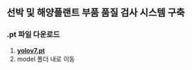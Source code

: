 ## 선박 및 해양플랜트 부품 품질 검사 시스템 구축

### .pt 파일 다운로드
1. <a href="https://drive.google.com/file/d/1EFTL3pAOfV3Sh0bm72iueNIKDCOA7H3Y/view?usp=share_link"><strong>yolov7.pt</strong></a>
2. model 폴더 내로 이동
